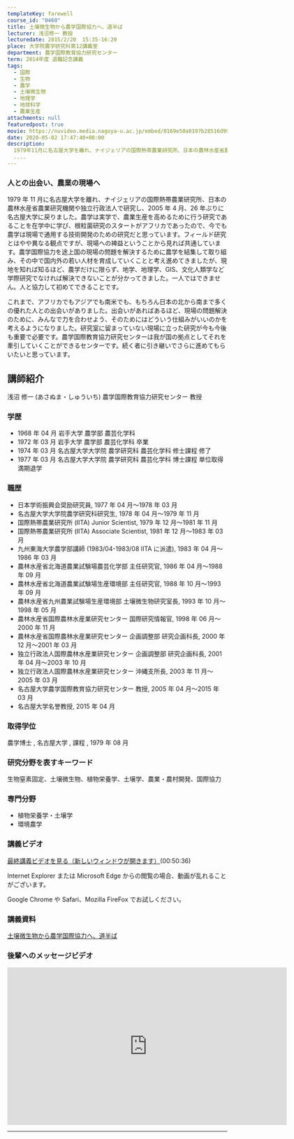 ```yaml
---
templateKey: farewell
course_id: "0460"
title: 土壌微生物から農学国際協力へ、道半ば
lecturer: 浅沼修一 教授
lecturedate: 2015/2/20  15:35-16:20
place: 大学院農学研究科第12講義室
department: 農学国際教育協力研究センター
term: 2014年度 退職記念講義
tags:
  - 国際
  - 生物
  - 農学
  - 土壌微生物
  - 地理学
  - 地球科学
  - 農業生産
attachments: null
featuredpost: true
movie: https://nuvideo.media.nagoya-u.ac.jp/embed/0169e50a0197b28516d998d43e64e78386080d9b
date: 2020-05-02 17:47:40+00:00
description:
  1979年11月に名古屋大学を離れ、ナイジェリアの国際熱帯農業研究所、日本の農林水産省農業研究機関や独立行政法人で研究し、2005年4月、26年ぶりに名古屋大学に戻りました。農学は実学で、農業生産を高めるために行う研究であることを在学中に学び、根粒菌研究のスタートがアフリカであったので、今でも農学は現場で通用する技術開発のための研究だと思っています。フィールド研究とはやや異なる観点ですが、現場
  ....
---
```


### 人との出会い、農業の現場へ

1979 年 11 月に名古屋大学を離れ、ナイジェリアの国際熱帯農業研究所、日本の農林水産省農業研究機関や独立行政法人で研究し、2005 年 4 月、26 年ぶりに名古屋大学に戻りました。農学は実学で、農業生産を高めるために行う研究であることを在学中に学び、根粒菌研究のスタートがアフリカであったので、今でも農学は現場で通用する技術開発のための研究だと思っています。フィールド研究とはやや異なる観点ですが、現場への裨益ということから見れば共通しています。農学国際協力を途上国の現場の問題を解決するために農学を結集して取り組み、その中で国内外の若い人材を育成していくことと考え進めてきましたが、現地を知れば知るほど、農学だけに限らず、地学、地理学、GIS、文化人類学など学際研究でなければ解決できないことが分かってきました。一人ではできません。人と協力して初めてできることです。

これまで、アフリカでもアジアでも南米でも、もちろん日本の北から南まで多くの優れた人との出会いがありました。出会いがあればあるほど、現場の問題解決のために、みんなで力を合わせよう、そのためにはどういう仕組みがいいのかを考えるようになりました。研究室に留まっていない現場に立った研究が今も今後も重要で必要です。農学国際教育協力研究センターは我が国の拠点としてそれを牽引していくことができるセンターです。続く者に引き継いでさらに進めてもらいたいと思っています。

## 講師紹介

浅沼 修一 (あさぬま・しゅういち) 農学国際教育協力研究センター 教授

### 学歴

- 1968 年 04 月 岩手大学 農学部 農芸化学科
- 1972 年 03 月 岩手大学 農学部 農芸化学科 卒業
- 1974 年 03 月 名古屋大学大学院 農学研究科 農芸化学科 修士課程 修了
- 1977 年 03 月 名古屋大学大学院 農学研究科 農芸化学科 博士課程 単位取得満期退学

### 職歴

- 日本学術振興会奨励研究員, 1977 年 04 月〜1978 年 03 月
- 名古屋大学大学院農学研究科研究生, 1978 年 04 月〜1979 年 11 月
- 国際熱帯農業研究所 (IITA) Junior Scientist, 1979 年 12 月〜1981 年 11 月
- 国際熱帯農業研究所 (IITA) Associate Scientist, 1981 年 12 月〜1983 年 03 月
- 九州東海大学農学部講師 (1983/04-1983/08 IITA に派遣), 1983 年 04 月〜1986 年 03 月
- 農林水産省北海道農業試験場農芸化学部 主任研究官, 1986 年 04 月〜1988 年 09 月
- 農林水産省北海道農業試験場生産環境部 主任研究官, 1988 年 10 月〜1993 年 09 月
- 農林水産省九州農業試験場生産環境部 土壌微生物研究室長, 1993 年 10 月〜1998 年 05 月
- 農林水産省国際農林水産業研究センター 国際研究情報官, 1998 年 06 月〜2000 年 11 月
- 農林水産省国際農林水産業研究センター 企画調整部 研究企画科長, 2000 年 12 月〜2001 年 03 月
- 独立行政法人国際農林水産業研究センター 企画調整部 研究企画科長, 2001 年 04 月〜2003 年 10 月
- 独立行政法人国際農林水産業研究センター 沖縄支所長, 2003 年 11 月〜2005 年 03 月
- 名古屋大学農学国際教育協力研究センター 教授, 2005 年 04 月〜2015 年 03 月
- 名古屋大学名誉教授, 2015 年 04 月

### 取得学位

農学博士 , 名古屋大学 , 課程 , 1979 年 08 月

### 研究分野を表すキーワード

生物窒素固定、土壌微生物、植物栄養学、土壌学、農業・農村開発、国際協力

### 専門分野

- 植物栄養学・土壌学
- 環境農学

### 講義ビデオ

[最終講義ビデオを見る（新しいウィンドウが開きます）](https://nuvideo.media.nagoya-u.ac.jp/embed/0169e50a0197b28516d998d43e64e78386080d9b)(00:50:36)

Internet Explorer または Microsoft Edge からの閲覧の場合、動画が乱れることがございます。

Google Chrome や Safari、Mozilla FireFox でお試しください。

### 講義資料

[土壌微生物から農学国際協力へ、道半ば](https://ocw.nagoya-u.jp/files/460/lecture.pdf)

### 後輩へのメッセージビデオ

<iframe src="https://nuvideo.media.nagoya-u.ac.jp/embed/8331cb1ebecafb5b03384ba6bbbe5f66cb628b4f" width="640" height="360" frameborder="0" allowfullscreen></iframe>

---
